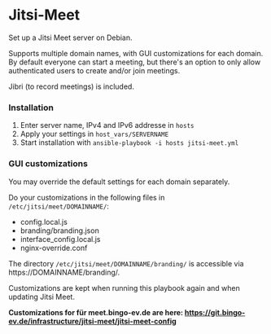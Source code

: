 # Jitsi-Meet

Set up a Jitsi Meet server on Debian.

Supports multiple domain names, with GUI customizations for each domain.
By default everyone can start a meeting, but there's an option to only allow authenticated users to create and/or join meetings.

Jibri (to record meetings) is included.

### Installation
1. Enter server name, IPv4 and IPv6 addresse in `hosts`
2. Apply your settings in `host_vars/SERVERNAME`
3. Start installation with `ansible-playbook -i hosts jitsi-meet.yml`

### GUI customizations
You may override the default settings for each domain separately.

Do your customizations in the following files in `/etc/jitsi/meet/DOMAINNAME/`:
- config.local.js
- branding/branding.json
- interface_config.local.js
- nginx-override.conf

The directory `/etc/jitsi/meet/DOMAINNAME/branding/` is accessible via https://DOMAINNAME/branding/.

Customizations are kept when running this playbook again and when updating Jitsi Meet.

__Customizations for für meet.bingo-ev.de are here: https://git.bingo-ev.de/infrastructure/jitsi-meet/jitsi-meet-config__
